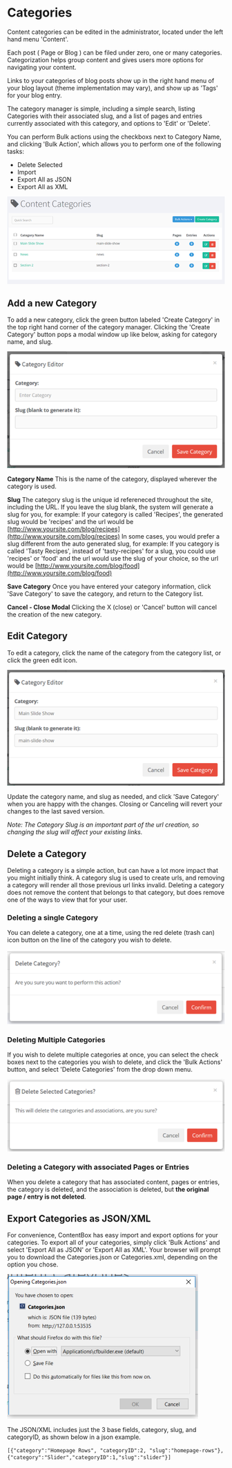 # Categories

Content categories can be edited in the administrator, located under the left hand menu 'Content'.

Each post ( Page or Blog ) can be filed under zero, one or many categories. Categorization helps group content and gives users more options for navigating your content.

Links to your categories of blog posts show up in the right hand menu of your blog layout (theme implementation may vary), and show up as 'Tags' for your blog entry.

The category manager is simple, including a simple search, listing Categories with their associated slug, and a list of pages and entries currently associated with this category, and options to 'Edit' or 'Delete'.

You can perform Bulk actions using the checkboxs next to Category Name, and clicking 'Bulk Action', which allows you to perform one of the following tasks:

* Delete Selected
* Import
* Export All as JSON
* Export All as XML

![Content Categories - Screenshot of the UI for Content Categories](../../../../.gitbook/assets/categoryList.png)

## Add a new Category

To add a new category, click the green button labeled 'Create Category' in the top right hand corner of the category manager. Clicking the 'Create Category' button pops a modal window up like below, asking for category name, and slug.

![User Interface for Adding a Content Category, including a Category Name and Slug](../../../../.gitbook/assets/addCategory.png)

**Category Name** This is the name of the category, displayed wherever the category is used.

**Slug** The category slug is the unique id refereneced throughout the site, including the URL. If you leave the slug blank, the system will generate a slug for you, for example: If your category is called 'Recipes', the generated slug would be 'recipes' and the url would be [http://www.yoursite.com/blog/recipes](http://www.yoursite.com/blog/recipes) In some cases, you would prefer a slug different from the auto generated slug, for example: If you category is called 'Tasty Recipes', instead of 'tasty-recipes' for a slug, you could use 'recipes' or 'food' and the url would use the slug of your choice, so the url would be [http://www.yoursite.com/blog/food](http://www.yoursite.com/blog/food)

**Save Category** Once you have entered your category information, click 'Save Category' to save the category, and return to the Category list.

**Cancel - Close Modal** Clicking the X (close) or 'Cancel' button will cancel the creation of the new category.

## Edit Category

To edit a category, click the name of the category from the category list, or click the green edit icon.

![User Interface for Adding a Content Category, including a Category Name and Slug](../../../../.gitbook/assets/editCategory.png)

Update the category name, and slug as needed, and click 'Save Category' when you are happy with the changes. Closing or Canceling will revert your changes to the last saved version.

_Note: The Category Slug is an important part of the url creation, so changing the slug will affect your existing links._

## Delete a Category

Deleting a category is a simple action, but can have a lot more impact that you might initially think. A category slug is used to create urls, and removing a category will render all those previous url links invalid. Deleting a category does not remove the content that belongs to that category, but does remove one of the ways to view that for your user.

### Deleting a single Category

You can delete a category, one at a time, using the red delete (trash can) icon button on the line of the category you wish to delete.

![User Interface for Deleting a Content Category, including a confirmation window for safety](../../../../.gitbook/assets/confirmDeleteCategory.png)

### Deleting Multiple Categories

If you wish to delete multiple categories at once, you can select the check boxes next to the categories you wish to delete, and click the 'Bulk Actions' button, and select 'Delete Categories' from the drop down menu.

![User Interface for Deleting a Content Category, including a confirmation window for safety](../../../../.gitbook/assets/confirmDeleteBulkCategory.png)

### Deleting a Category with associated Pages or Entries

When you delete a category that has associated content, pages or entries, the category is deleted, and the association is deleted, but **the original page / entry is not deleted**.

## Export Categories as JSON/XML

For convenience, ContentBox has easy import and export options for your categories. To export all of your categories, simply click 'Bulk Actions' and select 'Export All as JSON' or 'Export All as XML'. Your browser will prompt you to download the Categories.json or Categories.xml, depending on the option you chose.

![Screenshot of the download json prompt when exporting a JSON file](../../../../.gitbook/assets/exportCategories.png)

The JSON/XML includes just the 3 base fields, category, slug, and categoryID, as shown below in a json example.

```
[{"category":"Homepage Rows", "categoryID":2, "slug":"homepage-rows"},{"category":"Slider","categoryID":1,"slug":"slider"}]
```
